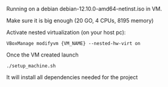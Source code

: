 Running on a debian debian-12.10.0-amd64-netinst.iso in VM.

Make sure it is big enough (20 GO, 4 CPUs, 8195 memory)

Activate nested virtualization (on your host pc):

```
VBoxManage modifyvm {VM_NAME} --nested-hw-virt on
```

Once the VM created launch

```
./setup_machine.sh
```

It will install all dependencies needed for the project
